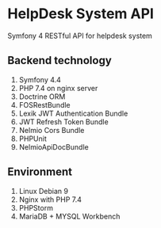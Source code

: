 # HelpDesk System API

Symfony 4 RESTful API for helpdesk system

## Backend technology
1. Symfony 4.4
1. PHP 7.4 on nginx server
1. Doctrine ORM
1. FOSRestBundle
1. Lexik JWT Authentication Bundle
1. JWT Refresh Token Bundle
1. Nelmio Cors Bundle
1. PHPUnit
1. NelmioApiDocBundle

## Environment 
1. Linux Debian 9
1. Nginx with PHP 7.4
1. PHPStorm
1. MariaDB + MYSQL Workbench
